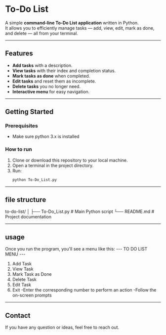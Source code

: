 # To‑Do List

A simple **command‑line To‑Do List application** written in Python.  
It allows you to efficiently manage tasks — add, view, edit, mark as done, and delete — all from your terminal.

---

## Features

- **Add tasks** with a description.
- **View tasks** with their index and completion status.
- **Mark tasks as done** when completed.
- **Edit tasks** and reset them as incomplete.
- **Delete tasks** you no longer need.
- **Interactive menu** for easy navigation.

---

## Getting Started

### Prerequisites
- Make sure python 3.x is installed

### How to run
1. Clone or download this repository to your local machine.
2. Open a terminal in the project directory.
3. Run:
   ```bash
   python To-Do_List.py

---

## file structure
to-do-list/
│
├── To-Do_List.py      # Main Python script
└── README.md          # Project documentation

---

## usage
Once you run the program, you'll see a menu like this:
--- TO DO LIST MENU ---
1. Add Task
2. View Task
3. Mark Task as Done
4. Delete Task
5. Edit Task
6. Exit
-Enter the corresponding number to perform an action
-Follow the on-screen prompts

---
## Contact
If you have any question or ideas, feel free to reach out. 

